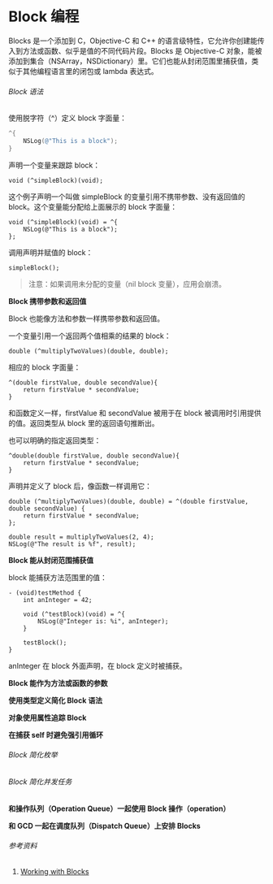 # Block 编程

Blocks 是一个添加到 C，Objective-C 和 C++ 的语言级特性，它允许你创建能传入到方法或函数、似乎是值的不同代码片段。Blocks 是 Objective-C 对象，能被添加到集合（NSArray，NSDictionary）里。它们也能从封闭范围里捕获值，类似于其他编程语言里的闭包或 lambda 表达式。

###### Block 语法

使用脱字符（^）定义 block 字面量：

```Objective-C
^{
    NSLog(@"This is a block");
}
```

声明一个变量来跟踪 block：

```
void (^simpleBlock)(void);
```

这个例子声明一个叫做 simpleBlock 的变量引用不携带参数、没有返回值的 block。这个变量能分配给上面展示的 block 字面量：

```
void (^simpleBlock)(void) = ^{
    NSLog(@"This is a block");
};
```

调用声明并赋值的 block：

```
simpleBlock();
```

> 注意：如果调用未分配的变量（nil block 变量），应用会崩溃。

**Block 携带参数和返回值**

Block 也能像方法和参数一样携带参数和返回值。

一个变量引用一个返回两个值相乘的结果的 block：

```
double (^multiplyTwoValues)(double, double);
```

相应的 block 字面量：

```
^(double firstValue, double secondValue){
    return firstValue * secondValue;
}
```

和函数定义一样，firstValue 和 secondValue 被用于在 block 被调用时引用提供的值。返回类型从 block 里的返回语句推断出。

也可以明确的指定返回类型：

```
^double(double firstValue, double secondValue){
    return firstValue * secondValue;
}
```

声明并定义了 block 后，像函数一样调用它：

```
double (^multiplyTwoValues)(double, double) = ^(double firstValue, double secondValue) {
    return firstValue * secondValue;
};

double result = multiplyTwoValues(2, 4);
NSLog(@"The result is %f", result);
```

**Block 能从封闭范围捕获值**

block 能捕获方法范围里的值：

```
- (void)testMethod {
    int anInteger = 42;
    
    void (^testBlock)(void) = ^{
        NSLog(@"Integer is: %i", anInteger);
    }
    
    testBlock();
}
```

anInteger 在 block 外面声明，在 block 定义时被捕获。

**Block 能作为方法或函数的参数**

**使用类型定义简化 Block 语法**

**对象使用属性追踪 Block**

**在捕获 self 时避免强引用循环**

###### Block 简化枚举

###### Block 简化并发任务

**和操作队列（Operation Queue）一起使用 Block 操作（operation）**

**和 GCD 一起在调度队列（Dispatch Queue）上安排 Blocks**

###### 参考资料

1. [Working with Blocks](https://developer.apple.com/library/content/documentation/Cocoa/Conceptual/ProgrammingWithObjectiveC/WorkingwithBlocks/WorkingwithBlocks.html)



